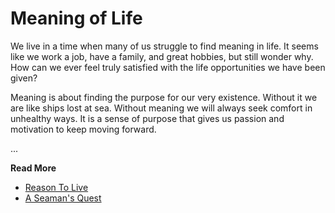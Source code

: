 # Meaning of Life

We live in a time when many of us struggle to find meaning in life. It seems
like we work a  job, have a family, and great hobbies, but still wonder why.
How can we ever feel truly satisfied  with the life opportunities we have been
given?

Meaning is about finding the purpose for our very existence. Without it we are
like ships lost  at sea.  Without meaning we will always seek comfort in
unhealthy ways.  It is a sense of purpose  that gives us passion and motivation
to keep moving forward.


...

**Read More**

* [Reason To Live](https://seamansguide.com/book/quest/ReasonToLive.md)
* [A Seaman's Quest](https://seamansguide.com/book/quest)

